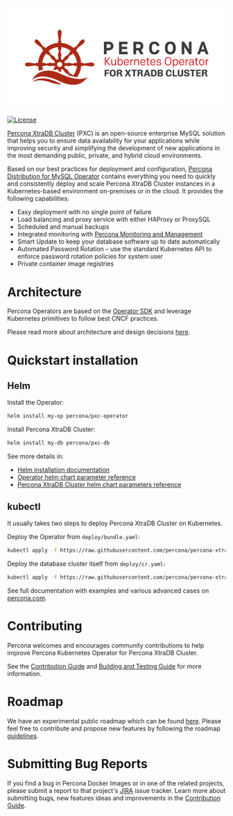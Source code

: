 ![Percona Distribution for MySQL Operator based on Percona XtraDB Cluster](operator.png)

[![License](https://img.shields.io/badge/License-Apache%202.0-blue.svg)](https://opensource.org/licenses/Apache-2.0)

[Percona XtraDB Cluster](https://www.percona.com/software/mysql-database/percona-xtradb-cluster) (PXC) is an open-source enterprise MySQL solution that helps you to ensure data availability for your applications while improving security and simplifying the development of new applications in the most demanding public, private, and hybrid cloud environments.

Based on our best practices for deployment and configuration, [Percona Distribution for MySQL Operator](https://www.percona.com/doc/kubernetes-operator-for-pxc/index.html) contains everything you need to quickly and consistently deploy and scale Percona XtraDB Cluster instances in a Kubernetes-based environment on-premises or in the cloud. It provides the following capabilities:

* Easy deployment with no single point of failure
* Load balancing and proxy service with either HAProxy or ProxySQL
* Scheduled and manual backups
* Integrated monitoring with [Percona Monitoring and Management](https://www.percona.com/software/database-tools/percona-monitoring-and-management)
* Smart Update to keep your database software up to date automatically
* Automated Password Rotation – use the standard Kubernetes API to enforce password rotation policies for system user
* Private container image registries

# Architecture

Percona Operators are based on the [Operator SDK](https://github.com/operator-framework/operator-sdk) and leverage Kubernetes primitives to follow best CNCF practices. 

Please read more about architecture and design decisions [here](https://www.percona.com/doc/kubernetes-operator-for-pxc/architecture.html).

# Quickstart installation

## Helm

Install the Operator:

```sh
helm install my-op percona/pxc-operator
```

Install Percona XtraDB Cluster:
```sh
helm install my-db percona/pxc-db
```

See more details in:
- [Helm installation documentation](https://www.percona.com/doc/kubernetes-operator-for-pxc/helm.html)
- [Operator helm chart parameter reference](https://github.com/percona/percona-helm-charts/tree/main/charts/pxc-operator)
- [Percona XtraDB Cluster helm chart parameters reference](https://github.com/percona/percona-helm-charts/tree/main/charts/pxc-db)


## kubectl

It usually takes two steps to deploy Percona XtraDB Cluster on Kubernetes.

Deploy the Operator from `deploy/bundle.yaml`:

```sh
kubectl apply -f https://raw.githubusercontent.com/percona/percona-xtradb-cluster-operator/main/deploy/bundle.yaml
```

Deploy the database cluster itself from `deploy/cr.yaml`:

```sh
kubectl apply -f https://raw.githubusercontent.com/percona/percona-xtradb-cluster-operator/main/deploy/cr.yaml

```

See full documentation with examples and various advanced cases on [percona.com](https://www.percona.com/doc/kubernetes-operator-for-pxc/index.html).

# Contributing

Percona welcomes and encourages community contributions to help improve Percona Kubernetes Operator for Percona XtraDB Cluster.

See the [Contribution Guide](CONTRIBUTING.md) and [Building and Testing Guide](e2e-tests/README.md) for more information.

# Roadmap

We have an experimental public roadmap which can be found [here](https://github.com/percona/roadmap/projects/1). Please feel free to contribute and propose new features by following the roadmap [guidelines](https://github.com/percona/roadmap).
 
# Submitting Bug Reports

If you find a bug in Percona Docker Images or in one of the related projects, please submit a report to that project's [JIRA](https://jira.percona.com/browse/K8SPXC) issue tracker. Learn more about submitting bugs, new features ideas and improvements in the [Contribution Guide](CONTRIBUTING.md).


